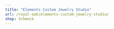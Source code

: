 ```yaml
---
title: "Elements Custom Jewelry Studio"
url: /royal-oak/elements-custom-jewelry-studio/
shop: Schmuck
---
```

